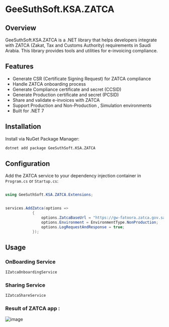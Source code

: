 # GeeSuthSoft.KSA.ZATCA



## Overview
GeeSuthSoft.KSA.ZATCA is a .NET library that helps developers integrate with ZATCA (Zakat, Tax and Customs Authority) requirements in Saudi Arabia. This library provides tools and utilities for e-invoicing compliance.

## Features
- Generate CSR (Certificate Signing Request) for ZATCA compliance
- Handle ZATCA onboarding process
- Generate Compliance certificate and secret (CCSID)
- Generate Production certificate and secret (PCSID)
- Share and validate e-invoices with ZATCA
- Support Production and Non-Production , Simulation environments
- Built for .NET 7

## Installation
Install via NuGet Package Manager:

```bash
dotnet add package GeeSuthSoft.KSA.ZATCA
```

## Configuration

Add the ZATCA service to your dependency injection container in `Program.cs` or `Startup.cs`:


```csharp

using GeeSuthSoft.KSA.ZATCA.Extensions;


services.AddZatca(options =>
            {
                options.ZatcaBaseUrl = "https://gw-fatoora.zatca.gov.sa";
                options.Environment = EnvironmentType.NonProduction;
                options.LogRequestAndResponse = true;
            });
```

## Usage

### OnBoarding Service

```csharp
IZatcaOnboardingService
```


### Sharing Service

```csharp
IZatcaShareService
```







### Result of ZATCA app :
![image](https://user-images.githubusercontent.com/10328974/159871332-c874d078-9cc2-47a9-9d10-08831702fefe.png)

